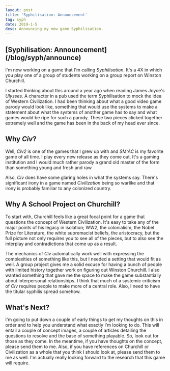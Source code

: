 ```yaml
---
layout: post
title: 'Syphilisation: Announcement'
tag: syph
date: 2019-1-5
desc: Announcing my new game Syphilisation.
---
```

<h2>[Syphilisation: Announcement](/blog/syph/announce)</h2>

I'm now working on a game that I'm calling *Syphilisation*. It's a 4X in which you play one of a group of students working on a group report on Winston Churchill.


I started thinking about this around a year ago when reading James Joyce's *Ulysses*. A character in a pub used the term Syphilisation to mock the idea of Western Civilization. I had been thinking about what a good video game parody would look like, something that would use the systems to make a statement about what the systems of another game has to say and what games would be ripe for such a parody. These two pieces clicked together extremely well and the game has been in the back of my head ever since.

## Why *Civ*?

Well, *Civ2* is one of the games that I grew up with and *SM:AC* is my favorite game of all time. I play every new release as they come out. It's a gaming institution and I would much rather parody a grand old master of the form than something young and fresh and raw.


Also, *Civ* does have some glaring holes in what the systems say. There's significant irony in a game named *Civilization* being so warlike and that irony is probably familiar to any colonized country.

## Why A School Project on Churchill?

To start with, Churchill feels like a great focal point for a game that questions the concept of Western Civilization. It's easy to take any of the major points of his legacy in isolation; WW2, the colonialism, the Nobel Prize for Literature, the white supremacist beliefs, the aristocracy, but the full picture not only requires you to see all of the pieces, but to also see the interplay and contradictions that come up as a result.


The mechanics of *Civ* automatically work well with expressing the complexities of something like this, but I needed a setting that would fit as well. A group project gives me a solid excuse for having a bunch of people with limited history together work on figuring out Winston Churchill. I also wanted something that gave me the space to make the game substantially about interpersonal relationships. I think that much of a systemic criticism of *Civ* requires people to make more of a central role. Also, I need to have the titular syphilis spread somehow.

## What's Next?

I'm going to put down a couple of early things to get my thoughts on this in order and to help you understand what exactly I'm looking to do. This will entail a couple of concept images, a couple of articles detailing the questions to resolve and the base of something playable. So, look out for those as they come. In the meantime, if you have thoughts on the concept, please send them to me. Also, if you have references on Churchill or Civilization as a whole that you think I should look at, please send them to me as well. I'm actually really looking forward to the research that this game will require.

